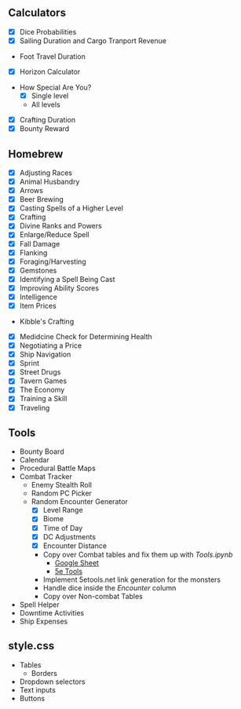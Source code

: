 ## Calculators
* [x] Dice Probabilities
* [x] Sailing Duration and Cargo Tranport Revenue
* Foot Travel Duration
* [x] Horizon Calculator
* How Special Are You?
    * [x] Single level
    * All levels
* [x] Crafting Duration
* [x] Bounty Reward

## Homebrew
* [x] Adjusting Races
* [x] Animal Husbandry
* [x] Arrows
* [x] Beer Brewing
* [x] Casting Spells of a Higher Level
* [x] Crafting
* [x] Divine Ranks and Powers
* [x] Enlarge/Reduce Spell
* [x] Fall Damage
* [x] Flanking
* [x] Foraging/Harvesting
* [x] Gemstones
* [x] Identifying a Spell Being Cast
* [x] Improving Ability Scores
* [x] Intelligence
* [x] Item Prices
* Kibble's Crafting
* [x] Medidcine Check for Determining Health
* [x] Negotiating a Price
* [x] Ship Navigation
* [x] Sprint
* [x] Street Drugs
* [x] Tavern Games
* [x] The Economy
* [x] Training a Skill
* [x] Traveling

## Tools
* Bounty Board
* Calendar
* Procedural Battle Maps
* Combat Tracker
    * Enemy Stealth Roll
    * Random PC Picker
    * Random Encounter Generator
        * [x] Level Range
        * [x] Biome
        * [x] Time of Day
        * [x] DC Adjustments
        * [x] Encounter Distance
        * Copy over Combat tables and fix them up with *Tools.ipynb*
            * [Google Sheet](https://docs.google.com/spreadsheets/d/11_Wox0l097kjaF8PBYPHxaxhnggTo6S8MUDWhWQ7VS0/edit#gid=618220308)
            * [5e Tools](https://5e.tools/encountergen.html#desert_xge_1-4)
        * Implement 5etools.net link generation for the monsters 
        * Handle dice inside the *Encounter* column
        * Copy over Non-combat Tables
* Spell Helper
* Downtime Activities
* Ship Expenses

## style.css
* Tables
    * Borders
* Dropdown selectors
* Text inputs
* Buttons

